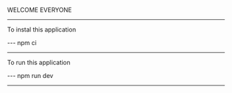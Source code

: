 WELCOME EVERYONE

---

To instal this application

--- npm ci

---

To run this application

--- npm run dev

---
